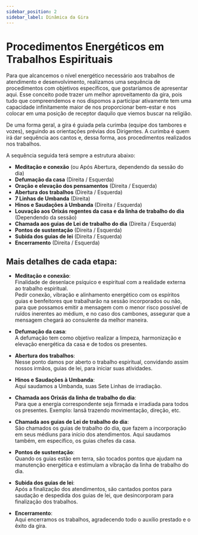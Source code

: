 ```yaml
---
sidebar_position: 2
sidebar_label: Dinâmica da Gira
---
```


# Procedimentos Energéticos em Trabalhos Espirituais

Para que alcancemos o nível energético necessário aos trabalhos de atendimento e desenvolvimento, realizamos uma sequência de procedimentos com objetivos específicos, que gostaríamos de apresentar aqui. Esse conceito pode trazer um melhor aproveitamento da gira, pois tudo que compreendemos e nos dispomos a participar ativamente tem uma capacidade infinitamente maior de nos proporcionar bem-estar e nos colocar em uma posição de receptor daquilo que viemos buscar na religião.

De uma forma geral, a gira é guiada pela curimba (equipe dos tambores e vozes), seguindo as orientações prévias dos Dirigentes. A curimba é quem irá dar sequência aos cantos e, dessa forma, aos procedimentos realizados nos trabalhos.

A sequência seguida terá sempre a estrutura abaixo:

- **Meditação e conexão** (ou Após Abertura, dependendo da sessão do dia)
- **Defumação da casa** (Direita / Esquerda)
- **Oração e elevação dos pensamentos** (Direita / Esquerda)
- **Abertura dos trabalhos** (Direita / Esquerda)
- **7 Linhas de Umbanda** (Direita)
- **Hinos e Saudações à Umbanda** (Direita / Esquerda)
- **Louvação aos Orixás regentes da casa e da linha de trabalho do dia** (Dependendo da sessão)
- **Chamada aos guias de Lei de trabalho do dia** (Direita / Esquerda)
- **Pontos de sustentação** (Direita / Esquerda)
- **Subida dos guias de lei** (Direita / Esquerda)
- **Encerramento** (Direita / Esquerda)

## Mais detalhes de cada etapa:

- **Meditação e conexão**:  
  Finalidade de desenlace psíquico e espiritual com a realidade externa ao trabalho espiritual.  
  Pedir conexão, vibração e alinhamento energético com os espíritos guias e benfeitores que trabalharão na sessão incorporados ou não, para que possamos emitir a mensagem com o menor risco possível de ruídos inerentes ao médium, e no caso dos cambones, assegurar que a mensagem chegará ao consulente da melhor maneira.

- **Defumação da casa**:  
  A defumação tem como objetivo realizar a limpeza, harmonização e elevação energética da casa e de todos os presentes.

- **Abertura dos trabalhos**:  
  Nesse ponto damos por aberto o trabalho espiritual, convidando assim nossos irmãos, guias de lei, para iniciar suas atividades.

- **Hinos e Saudações à Umbanda**:  
  Aqui saudamos a Umbanda, suas Sete Linhas de irradiação.

- **Chamada aos Orixás da linha de trabalho do dia**:  
  Para que a energia correspondente seja firmada e irradiada para todos os presentes. Exemplo: Iansã trazendo movimentação, direção, etc.

- **Chamada aos guias de Lei de trabalho do dia**:  
  São chamados os guias de trabalho do dia, que fazem a incorporação em seus médiuns para início dos atendimentos. Aqui saudamos também, em específico, os guias chefes da casa.

- **Pontos de sustentação**:  
  Quando os guias estão em terra, são tocados pontos que ajudam na manutenção energética e estimulam a vibração da linha de trabalho do dia.

- **Subida dos guias de lei**:  
  Após a finalização dos atendimentos, são cantados pontos para saudação e despedida dos guias de lei, que desincorporam para finalização dos trabalhos.

- **Encerramento**:  
  Aqui encerramos os trabalhos, agradecendo todo o auxílio prestado e o êxito da gira.

